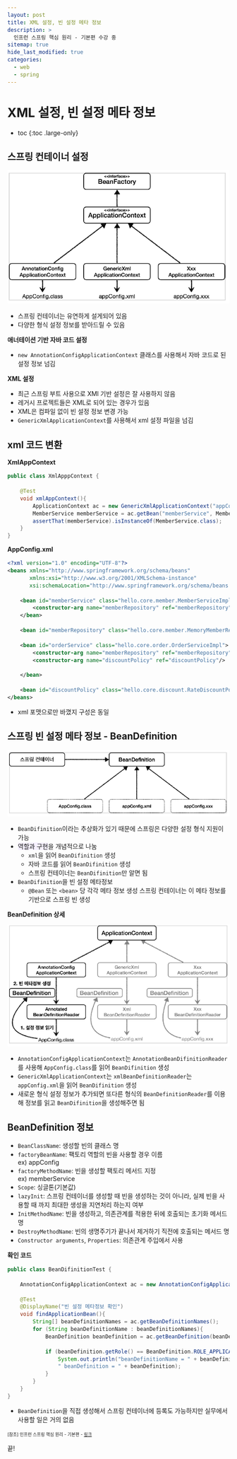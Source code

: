 ```yaml
---
layout: post
title: XML 설정, 빈 설정 메타 정보
description: >
  인프런 스프링 핵심 원리 - 기본편 수강 중
sitemap: true
hide_last_modified: true
categories:
  - web
  - spring
---
```


# XML 설정, 빈 설정 메타 정보

* toc
{:toc .large-only}

## 스프링 컨테이너 설정

![그림1](/assets/img/spring/xml_setting.png)
- 스프링 컨테이너는 유연하게 설게되어 있음
- 다양한 형식 설정 정보를 받아드릴 수 있음

__애너테이션 기반 자바 코드 설정__

- `new AnnotationConfigApplicationContext` 클래스를 사용해서 자바 코드로 된 설정 정보 넘김

__XML 설정__
- 최근 스프링 부트 사용으로 XMl 기반 설정은 잘 사용하지 않음
- 레거시 프로젝트들은 XML로 되어 있는 경우가 있음
- XML은 컴파일 없이 빈 설정 정보 변경 가능
- `GenericXmlApplicationContext`를 사용해서 xml 설정 파일을 넘김

## xml 코드 변환

__XmlAppContext__

```java
public class XmlApppContext {

    @Test
    void xmlAppContext(){
        ApplicationContext ac = new GenericXmlApplicationContext("appConfig.xml");
        MemberService memberService = ac.getBean("memberService", MemberService.class);
        assertThat(memberService).isInstanceOf(MemberService.class);
    }
}
```

__AppConfig.xml__

```xml
<?xml version="1.0" encoding="UTF-8"?>
<beans xmlns="http://www.springframework.org/schema/beans"
       xmlns:xsi="http://www.w3.org/2001/XMLSchema-instance"
       xsi:schemaLocation="http://www.springframework.org/schema/beans http://www.springframework.org/schema/beans/spring-beans.xsd">

    <bean id="memberService" class="hello.core.member.MemberServiceImpl">
        <constructor-arg name="memberRepository" ref="memberRepository" />
    </bean>

    <bean id="memberRepository" class="hello.core.member.MemoryMemberRepository"/>

    <bean id="orderService" class="hello.core.order.OrderServiceImpl">
        <constructor-arg name="memberRepository" ref="memberRepository"/>
        <constructor-arg name="discountPolicy" ref="discountPolicy"/>

    </bean>

    <bean id="discountPolicy" class="hello.core.discount.RateDiscountPolicy"/>
</beans>
```
- xml 포맷으로만 바꼈지 구성은 동일


## 스프링 빈 설정 메타 정보 - BeanDefinition

![그림2](/assets/img/spring/bean_definition.png)

- `BeanDifinition`이라는 추상화가 있기 때문에 스프링은 다양한 설정 형식 지원이 가능
- <span style='background-color: #f5f0ff'>역할과 구현</span>을 개념적으로 나눔
  - `xml`을 읽어 `BeanDifinition` 생성
  - 자바 코드를 읽어 `BeanDifinition` 생성
  - 스프링 컨테이너는 `BeanDifinition`만 알면 됨
- `BeanDifinition`을 빈 설정 메타정보
  - `@Bean` 또는 `<bean>` 당 각각 메타 정보 생성
스프링 컨테이너는 이 메타 정보를 기반으로 스프링 빈 생성

__BeanDefinition 상세__

![그림3](/assets/img/spring/bean_definition_detail.png)

- `AnnotationConfigApplicationContext`는 `AnnotationBeanDifinitionReader`를 사용해 `AppConfig.class`를 읽어 `BeanDifinition` 생성
- `GenericXmlApplicationContext`는 `xmlBeanDefinitionReader`는 `appConfig.xml`을 읽어 `BeanDifinition` 생성
- 새로운 형식 설정 정보가 추가되면 또다른 형식의 `BeanDefinitionReader`를 이용해 정보를 읽고 `BeanDifinition`을 생성해주면 됨

## BeanDefinition 정보

- `BeanClassName`: 생성할 빈의 클래스 명
- `factoryBeanName`: 팩토리 역할의 빈을 사용할 경우 이름  
ex) appConfig
- `factoryMethodName`: 빈을 생성할 팩토리 메서드 지정  
ex) memberService
- `Scope`: 싱글톤(기본값)
- `lazyInit`: 스프링 컨테이너를 생성할 때 빈을 생성하는 것이 아니라, 실제 빈을 사용할 때 까지 최대한 생성을 지연처리 하는지 여부
- `InitMethodName`: 빈을 생성하고, 의존관계를 적용한 뒤에 호출되는 초기화 메서드 명
- `DestroyMethodName`: 빈의 생명주기가 끝나서 제거하기 직전에 호출되는 메서드 명
- `Constructor arguments`, `Properties`: 의존관계 주입에서 사용

__확인 코드__

```java
public class BeanDifinitionTest {

    AnnotationConfigApplicationContext ac = new AnnotationConfigApplicationContext(AppConfig.class);

    @Test
    @DisplayName("빈 설정 메타정보 확인")
    void findApplicationBean(){
        String[] beanDefinitionNames = ac.getBeanDefinitionNames();
        for (String beanDefinitionName : beanDefinitionNames){
            BeanDefinition beanDefinition = ac.getBeanDefinition(beanDefinitionName);

            if (beanDefinition.getRole() == BeanDefinition.ROLE_APPLICATION){
                System.out.println("beanDefinitionName = " + beanDefinitionName +
                " beanDefinition = " + beanDefinition);
            }
        }
    }
}
```

- `BeanDefinition`을 직접 생성해서 스프링 컨테이너에 등록도 가능하지만 실무에서 사용할 일은 거의 없음






<span style="font-size:70%">[참조] 인프런 스프링 핵심 원리 - 기본편 - [링크](https://www.inflearn.com/course/%EC%8A%A4%ED%94%84%EB%A7%81-%ED%95%B5%EC%8B%AC-%EC%9B%90%EB%A6%AC-%EA%B8%B0%EB%B3%B8%ED%8E%B8)</span>

끝!
